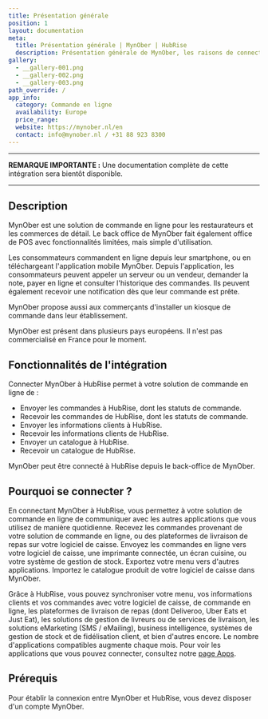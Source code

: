 ```yaml
---
title: Présentation générale
position: 1
layout: documentation
meta:
  title: Présentation générale | MynOber | HubRise
  description: Présentation générale de MynOber, les raisons de connecter votre solution de commande en ligne à HubRise et liste des fonctionnalités de l'intégration avec HubRise.
gallery:
  - __gallery-001.png
  - __gallery-002.png
  - __gallery-003.png
path_override: /
app_info:
  category: Commande en ligne
  availability: Europe
  price_range:
  website: https://mynober.nl/en
  contact: info@mynober.nl / +31 88 923 8300
---
```


---

**REMARQUE IMPORTANTE :** Une documentation complète de cette intégration sera bientôt disponible.

---

## Description

MynOber est une solution de commande en ligne pour les restaurateurs et les commerces de détail. Le back office de MynOber fait également office de POS avec fonctionnalités limitées, mais simple d'utilisation.

Les consommateurs commandent en ligne depuis leur smartphone, ou en téléchargeant l'application mobile MynOber. Depuis l'application, les consommateurs peuvent appeler un serveur ou un vendeur, demander la note, payer en ligne et consulter l'historique des commandes. Ils peuvent également recevoir une notification dès que leur commande est prête.

MynOber propose aussi aux commerçants d'installer un kiosque de commande dans leur établissement.

MynOber est présent dans plusieurs pays européens. Il n'est pas commercialisé en France pour le moment.

## Fonctionnalités de l'intégration

Connecter MynOber à HubRise permet à votre solution de commande en ligne de :

- Envoyer les commandes à HubRise, dont les statuts de commande.
- Recevoir les commandes de HubRise, dont les statuts de commande.
- Envoyer les informations clients à HubRise.
- Recevoir les informations clients de HubRise.
- Envoyer un catalogue à HubRise.
- Recevoir un catalogue de HubRise.

MynOber peut être connecté à HubRise depuis le back-office de MynOber.

## Pourquoi se connecter ?

En connectant MynOber à HubRise, vous permettez à votre solution de commande en ligne de communiquer avec les autres applications que vous utilisez de manière quotidienne. Recevez les commandes provenant de votre solution de commande en ligne, ou des plateformes de livraison de repas sur votre logiciel de caisse. Envoyez les commandes en ligne vers votre logiciel de caisse, une imprimante connectée, un écran cuisine, ou votre système de gestion de stock. Exportez votre menu vers d'autres applications. Importez le catalogue produit de votre logiciel de caisse dans MynOber.

Grâce à HubRise, vous pouvez synchroniser votre menu, vos informations clients et vos commandes avec votre logiciel de caisse, de commande en ligne, les plateformes de livraison de repas (dont Deliveroo, Uber Eats et Just Eat), les solutions de gestion de livreurs ou de services de livraison, les solutions eMarketing (SMS / eMailing), business intelligence, systèmes de gestion de stock et de fidélisation client, et bien d'autres encore. Le nombre d'applications compatibles augmente chaque mois. Pour voir les applications que vous pouvez connecter, consultez notre [page Apps](/apps).

## Prérequis

Pour établir la connexion entre MynOber et HubRise, vous devez disposer d'un compte MynOber.
